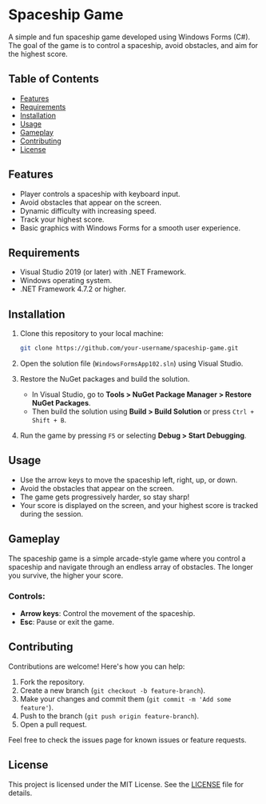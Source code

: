 # Spaceship Game

A simple and fun spaceship game developed using Windows Forms (C#). The goal of the game is to control a spaceship, avoid obstacles, and aim for the highest score.

## Table of Contents

- [Features](#features)
- [Requirements](#requirements)
- [Installation](#installation)
- [Usage](#usage)
- [Gameplay](#gameplay)
- [Contributing](#contributing)
- [License](#license)

## Features

- Player controls a spaceship with keyboard input.
- Avoid obstacles that appear on the screen.
- Dynamic difficulty with increasing speed.
- Track your highest score.
- Basic graphics with Windows Forms for a smooth user experience.

## Requirements

- Visual Studio 2019 (or later) with .NET Framework.
- Windows operating system.
- .NET Framework 4.7.2 or higher.

## Installation

1. Clone this repository to your local machine:

    ```bash
    git clone https://github.com/your-username/spaceship-game.git
    ```

2. Open the solution file (`WindowsFormsApp102.sln`) using Visual Studio.

3. Restore the NuGet packages and build the solution.

    - In Visual Studio, go to **Tools > NuGet Package Manager > Restore NuGet Packages**.
    - Then build the solution using **Build > Build Solution** or press `Ctrl + Shift + B`.

4. Run the game by pressing `F5` or selecting **Debug > Start Debugging**.

## Usage

- Use the arrow keys to move the spaceship left, right, up, or down.
- Avoid the obstacles that appear on the screen.
- The game gets progressively harder, so stay sharp!
- Your score is displayed on the screen, and your highest score is tracked during the session.

## Gameplay

The spaceship game is a simple arcade-style game where you control a spaceship and navigate through an endless array of obstacles. The longer you survive, the higher your score.

### Controls:

- **Arrow keys**: Control the movement of the spaceship.
- **Esc**: Pause or exit the game.

## Contributing

Contributions are welcome! Here's how you can help:

1. Fork the repository.
2. Create a new branch (`git checkout -b feature-branch`).
3. Make your changes and commit them (`git commit -m 'Add some feature'`).
4. Push to the branch (`git push origin feature-branch`).
5. Open a pull request.

Feel free to check the issues page for known issues or feature requests.

## License

This project is licensed under the MIT License. See the [LICENSE](./LICENSE) file for details.
